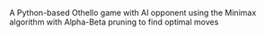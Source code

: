 A Python-based Othello game with AI opponent using the Minimax algorithm with Alpha-Beta pruning to find optimal moves
